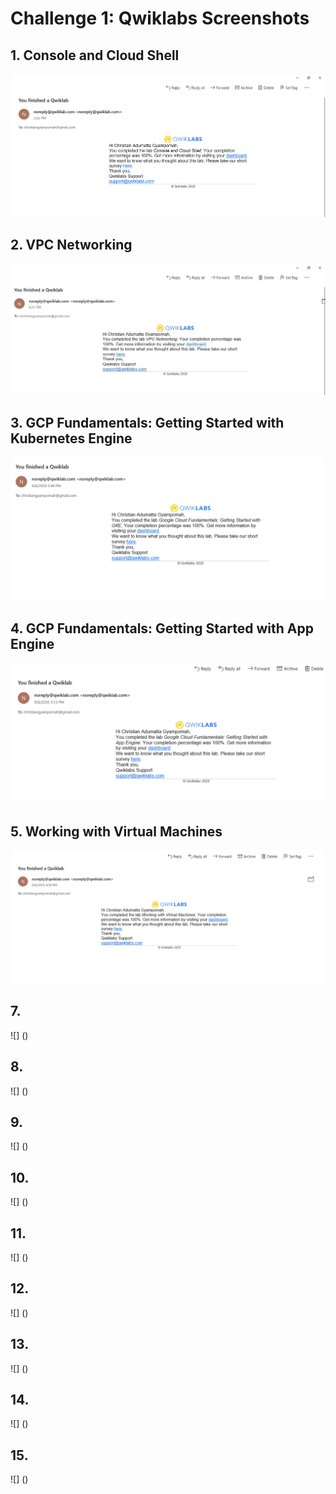 # Challenge 1: Qwiklabs Screenshots

## 1. Console and Cloud Shell
![Challenge 1 Screenshot - Console and Cloud Shell](https://github.com/ChrisGy/gads2020_gcp/blob/master/Challenge%201/screenshots/Console%20and%20Cloud%20Shell.png)

## 2. VPC Networking
![VPC Networking](https://github.com/ChrisGy/gads2020_gcp/blob/master/Challenge%201/screenshots/VPC%20Networking.jpg)

## 3. GCP Fundamentals: Getting Started with Kubernetes Engine
![Getting Started with Kubernetes Engine](https://github.com/ChrisGy/gads2020_gcp/blob/master/Challenge%201/screenshots/Getting%20started%20with%20GKE.png)

## 4. GCP Fundamentals: Getting Started with App Engine
![Getting Started with App Engine](https://github.com/ChrisGy/gads2020_gcp/blob/master/Challenge%201/screenshots/Getting%20started%20with%20App%20Engine.png)

## 5. Working with Virtual Machines
![Working with Virtual machines](https://github.com/ChrisGy/gads2020_gcp/blob/master/Challenge%201/screenshots/Working%20with%20Virtual%20machines.png)

## 7. 
![] ()

## 8. 
![] ()

## 9. 
![] ()

## 10. 
![] ()

## 11. 
![] ()

## 12. 
![] ()

## 13. 
![] ()

## 14. 
![] ()

## 15. 
![] ()
